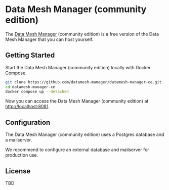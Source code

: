 # Data Mesh Manager (community edition)

The [Data Mesh Manager](https://www.datamesh-manager.com) (community edition) is a free version of the Data Mesh Manager that you can host yourself.

## Getting Started

Start the Data Mesh Manager (community edition) locally with Docker Compose.

```bash
git clone https://github.com/datamesh-manager/datamesh-manager-ce.git
cd datamesh-manager-ce
docker compose up --detached
```

Now you can access the Data Mesh Manager (community edition) at [http://localhost:8081](http://localhost:8081).

## Configuration

The Data Mesh Manager (community edition) uses a Postgres database and a mailserver.

We recommend to configure an external database and mailserver for production use.

## License

TBD
